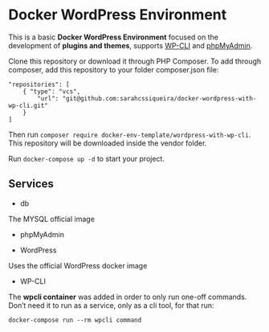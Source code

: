 # Docker WordPress Environment

This is a basic **Docker WordPress Environment** focused on the development of **plugins and themes**, supports [WP-CLI](https://wp-cli.org/) and [phpMyAdmin](https://www.phpmyadmin.net/).


Clone this repository or download it through PHP Composer. To add through composer, add this repository to your folder composer.json file:

```
"repositories": [
    { "type": "vcs",
        "url": "git@github.com:sarahcssiqueira/docker-wordpress-with-wp-cli.git"
    }
]
```

Then run `composer require docker-env-template/wordpress-with-wp-cli`. This repository will be downloaded inside the vendor folder. 

Run `docker-compose up -d` to start your project.

## Services

- db 

The MYSQL official image

- phpMyAdmin

- WordPress

Uses the official WordPress docker image

- WP-CLI

The **wpcli container** was added in order to only run one-off commands. Don’t need it to run as a service, only as a cli tool, for that run:

`docker-compose run --rm wpcli command`